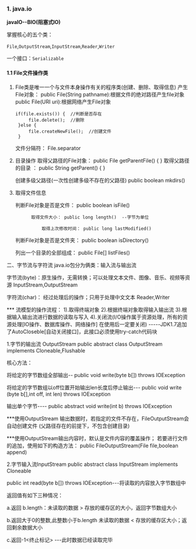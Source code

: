 ### 1. java.io

**javaIO--BIO(阻塞式IO)**

掌握核心的五个类：

`File`,`OutputStream`,`InputStream`,`Reader`,`Writer`

 一个接口：`Serializable`

#### 1.1 File文件操作类

1. File类是唯一一个与文件本身操作有关的程序类(创建、删除、取得信息)
      产生File对象：
          public File(String pathname):根据文件的绝对路径产生file对象
          public File(URI uri):根据网络产生File对象

       if(file.exists()) {  //判断是否存在
            file.delete();  //删除
        }else {
            file.createNewFile();  //创建文件
        }
    
     文件分隔符： File.separator

2. 目录操作
       取得父路径的File对象：   public File getParentFile() { }
       取得父路径的目录    ：   public String getParent() { }

    创建多级父路径(一次性创建多级不存在的父路径)    public boolean mkdirs()

3. 取得文件信息

    判断File对象是否是文件： public boolean isFile()
    
             取得文件大小： public long length()  --字节为单位
    
                 取得上次修改时间： public long lastModified()
    
    判断File对象是否是文件夹： public  boolean isDirectory()
    
    列出一个目录的全部组成： public File[] listFiles()





二、字节流与字符流
                   java.io包分为俩类：输入流与输出流

字节流(byte)：原生操作，无需转换；可以处理文本文件、图像、音乐、视频等资源
InputStream,OutputStream


字符流(char)： 经过处理后的操作；只用于处理中文文本
Reader,Writer


*** 流模型的操作流程：
1).取得终端对象
2).根据终端对象取得输入输出流
3).根据输入输出流进行数据的读取与写入
4).关闭流(I/O操作属于资源处理，所有的资源处理[IO操作、数据库操作、网络操作]
在使用后一定要关闭)
            -----JDK1.7追加了AutoCloseble[自动关闭接口]，此接口必须使用try-catch代码块


1.字节的输出流 OutputStream
    public abstract class OutputStream implements Cloneable,Flushable

核心方法：

将给定的字节数组全部输出--
    public void write(byte b[]) throws IOException

将给定的字节数组以off位置开始输出len长度后停止输出---
    public void write (byte b[],int off, int len) throws IOException

输出单个字节----
    public abstract void write(int b) throws IOException


***使用OutputStream 输出数据时，若指定的文件不存在，FileOutputStream会自动创建文件
(父路径存在的前提下，不包含创建目录)

***使用OutputStream输出内容时，默认是文件内容的覆盖操作；
    若要进行文件的追加，使用如下的构造方法：
    public FileOutputStream(File file,boolean append)



2.字节输入流InputStream
   public abstract class InputStream implements Cloneable

   public int read(byte b[]) throws IOException---将读取的内容放入字节数组中

返回值有如下三种情况：

a.返回 b.length：未读取的数据 > 存放的缓存区的大小，返回字节数组大小

b.返回大于0的整数,此整数小于b.length
未读取的数据 < 存放的缓存区大小；返回剩余数据大小

c.返回-1<终止标记>
                 ---此时数据已经读取完毕